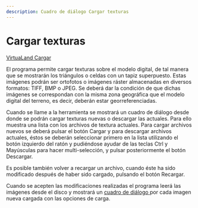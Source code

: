 ```yaml
---
description: Cuadro de diálogo Cargar texturas
---
```


# Cargar texturas

[VirtuaLand Cargar](../../fichas-de-herramientas/ficha-de-herramientas-virtualand/virtualand-cargar.md)

El programa permite cargar texturas sobre el modelo digital, de tal manera que se mostrarán los triángulos o celdas con un tapiz superpuesto. Estas imágenes podrán ser ortofotos o imágenes ráster almacenadas en diversos formatos: TIFF, BMP o JPEG. Se deberá dar la condición de que dichas imágenes se correspondan con la misma zona geográfica que el modelo digital del terreno, es decir, deberán estar georreferenciadas.

Cuando se llame a la herramienta se mostrará un cuadro de diálogo desde donde se podrán cargar texturas nuevas o descargar las actuales. Para ello muestra una lista con los archivos de textura actuales. Para cargar archivos nuevos se deberá pulsar el botón Cargar y para descargar archivos actuales, éstos se deberán seleccionar primero en la lista utilizando el botón izquierdo del ratón y pudiéndose ayudar de las teclas Ctrl y Mayúsculas para hacer multi-selección, y pulsar posteriormente el botón Descargar.

Es posible también volver a recargar un archivo, cuando éste ha sido modificado después de haber sido cargado, pulsando el botón Recargar.

Cuando se acepten las modificaciones realizadas el programa leerá las imágenes desde el disco y mostrará un [cuadro de diálogo ](configurar-carga-de-imagen.md)por cada imagen nueva cargada con las opciones de carga.

